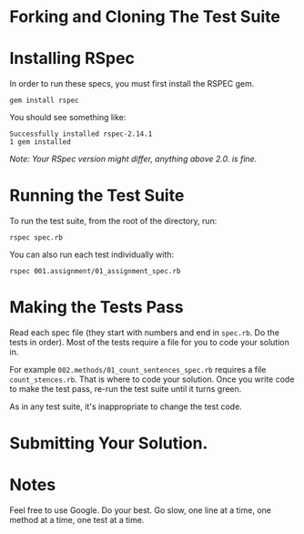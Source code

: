 # Forking and Cloning The Test Suite

# Installing RSpec

In order to run these specs, you must first install the RSPEC gem.

```
gem install rspec
```

You should see something like:

```
Successfully installed rspec-2.14.1
1 gem installed
```

*Note: Your RSpec version might differ, anything above 2.0. is fine.*

# Running the Test Suite

To run the test suite, from the root of the directory, run:

```
rspec spec.rb
```

You can also run each test individually with:

```
rspec 001.assignment/01_assignment_spec.rb
```

# Making the Tests Pass

Read each spec file (they start with numbers and end in `spec.rb`. 
Do the tests in order). Most of the tests require a file for you to 
code your solution in.

For example `002.methods/01_count_sentences_spec.rb` requires a file
`count_stences.rb`. That is where to code your solution. Once you write 
code to make the test pass, re-run the test suite until it turns
green.

As in any test suite, it's inappropriate to change the test code.

# Submitting Your Solution.

# Notes

Feel free to use Google. Do your best. Go slow, one line at a time,
one method at a time, one test at a time.